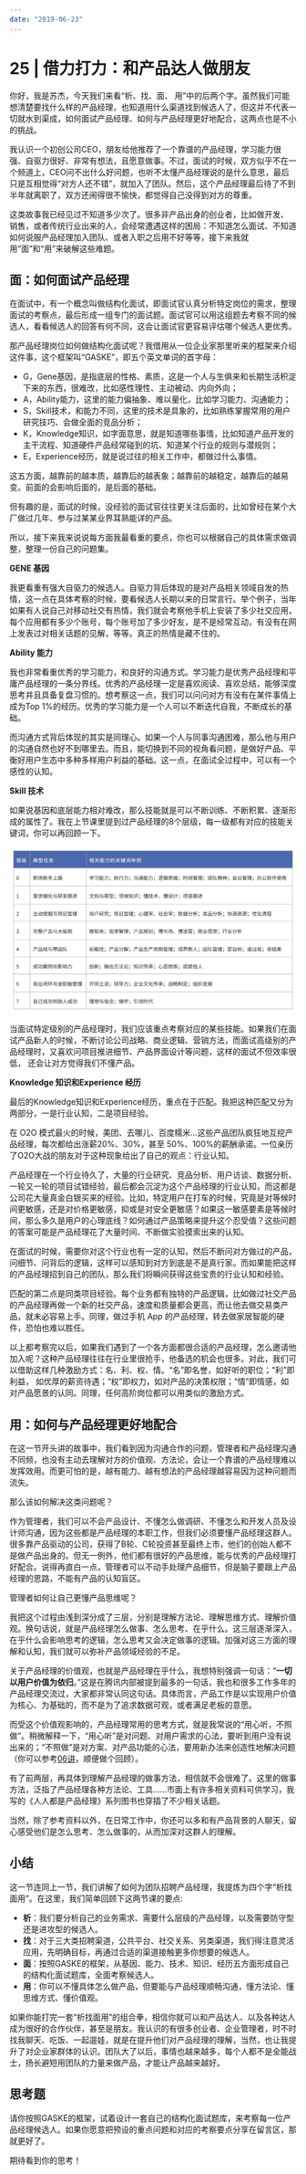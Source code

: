 ```yaml
---
date: "2019-06-23"
---  
```

      
# 25 | 借力打力：和产品达人做朋友
你好，我是苏杰，今天我们来看“析、找、面、 用”中的后两个字。虽然我们可能想清楚要找什么样的产品经理，也知道用什么渠道找到候选人了，但这并不代表一切就水到渠成，如何面试产品经理、如何与产品经理更好地配合，这两点也是不小的挑战。

我认识一个初创公司CEO，朋友给他推荐了一个靠谱的产品经理，学习能力很强、自驱力很好、非常有想法，且愿意做事。不过，面试的时候，双方似乎不在一个频道上，CEO问不出什么好问题，也听不太懂产品经理说的是什么意思，最后只是互相觉得“对方人还不错”，就加入了团队。然后，这个产品经理最后待了不到半年就离职了，双方还闹得很不愉快，都觉得自己没得到对方的尊重。

这类故事我已经见过不知道多少次了。很多非产品出身的创业者，比如做开发、 销售，或者传统行业出来的人，会经常遭遇这样的困局：不知道怎么面试、不知道如何说服产品经理加入团队、或者入职之后用不好等等，接下来我就用“面”和“用”来破解这些难题。

## **面：如何面试产品经理**

在面试中，有一个概念叫做结构化面试，即面试官认真分析特定岗位的需求，整理面试的考察点，最后形成一组专门的面试题。面试官可以用这组题去考察不同的候选人，看看候选人的回答有何不同，这会让面试官更容易评估哪个候选人更优秀。

<!-- [[[read_end]]] -->

那产品经理岗位如何做结构化面试呢？我借用从一位企业家那里听来的框架来介绍这件事，这个框架叫“GASKE”，即五个英文单词的首字母：

* G，Gene基因，是指底层的性格、素质，这是一个人与生俱来和长期生活积淀下来的东西，很难改，比如感性理性、主动被动、内向外向；
* A，Ability能力，这里的能力偏抽象、难以量化，比如学习能力、沟通能力；
* S，Skill技术，和能力不同，这里的技术是具象的，比如熟练掌握常用的用户研究技巧、会做全面的竞品分析；
* K，Knowledge知识，如字面意思，就是知道哪些事情，比如知道产品开发的主干流程、知道硬件产品经常碰到的坑、知道某个行业的规则与潜规则；
* E，Experience经历，就是说过往的相关工作中，都做过什么事情。

这五方面，越靠前的越本质，越靠后的越表象；越靠前的越稳定，越靠后的越易变。前面的会影响后面的，是后面的基础。

但有趣的是，面试的时候，没经验的面试官往往更关注后面的，比如曾经在某个大厂做过几年、参与过某某业界耳熟能详的产品。

所以，接下来我来说说每方面我最看重的要点，你也可以根据自己的具体需求做调整，整理一份自己的问题集。

**GENE 基因**

我更看重有强大自驱力的候选人。自驱力背后体现的是对产品相关领域自发的热情，这一点在具体考察的时候，要看候选人长期以来的日常言行。举个例子，当年如果有人说自己对移动社交有热情，我们就会考察他手机上安装了多少社交应用，每个应用都有多少个账号，每个账号加了多少好友，是不是经常互动，有没有在网上发表过对相关话题的见解，等等。真正的热情是藏不住的。

**Ability 能力**

我也非常看重优秀的学习能力，和良好的沟通方式。学习能力是优秀产品经理和平庸产品经理的一条分界线。优秀的产品经理一定是喜欢阅读、喜欢总结，能够深度思考并且具备复盘习惯的。想考察这一点，我们可以问问对方有没有在某件事情上成为Top 1\%的经历。优秀的学习能力是一个人可以不断迭代自我，不断成长的基础。

而沟通方式背后体现的其实是同理心。如果一个人与同事沟通困难，那么他与用户的沟通自然也好不到哪里去。而且，能切换到不同的视角看问题，是做好产品、平衡好用户生态中多种多样用户利益的基础。这一点，在面试全过程中，可以有一个感性的认知。

**Skill 技术**

如果说基因和底层能力相对难改，那么技能就是可以不断训练、不断积累、逐渐形成的属性了。我在上节课里提到过产品经理的8个层级，每一级都有对应的技能关键词，你可以再回顾一下。

![图片](./httpsstatic001geekbangorgresourceimage4f8a4ff550e46a8d4dd91e19ca9aa623888a.jpg)

当面试特定级别的产品经理时，我们应该重点考察对应的某些技能。如果我们在面试产品新人的时候，不断讨论公司战略、商业逻辑、营销方法，而面试高级别的产品经理时，又喜欢问项目推进细节、产品界面设计等问题，这样的面试不但效率很低， 还会让对方觉得我们不懂产品。

**Knowledge 知识和Experience 经历**

最后的Knowledge知识和Experience经历，重点在于匹配。我把这种匹配又分为两部分，一是行业认知，二是项目经验。

在 O2O 模式最火的时候，美团、去哪儿、百度糯米…这些产品团队疯狂地互挖产品经理，每次都给出涨薪20\%、30\%，甚至 50\%、100\%的薪酬承诺。一位亲历了O2O大战的朋友对于这种现象给出了自己的观点：行业认知。

产品经理在一个行业待久了，大量的行业研究、竞品分析、用户访谈、数据分析、一轮又一轮的项目试错经验，最后都会沉淀为这个产品经理的行业认知，而这都是公司花大量真金白银买来的经验。比如，特定用户在打车的时候，究竟是对等候时间更敏感，还是对价格更敏感，抑或是对安全更敏感？如果这一敏感要素是等候时间，那么多久是用户的心理底线？如何通过产品策略来提升这个忍受值？这些问题的答案可能是产品经理花了大量时间、不断做实验摸索出来的认知。

在面试的时候，需要你对这个行业也有一定的认知，然后不断问对方做过的产品，问细节、问背后的逻辑，这样可以感知到对方到底是不是真行家。而如果能把这样的产品经理招到自己的团队，那么我们将瞬间获得这些宝贵的行业认知和经验。

匹配的第二点是同类项目经验。每个业务都有独特的产品逻辑，比如做过社交产品的产品经理再做一个新的社交产品，速度和质量都会更高，而让他去做交易类产品，就未必容易上手。同理，做过手机 App 的产品经理，转去做家居智能的硬件，恐怕也难以胜任。

以上都考察完以后，如果我们遇到了一个各方面都很合适的产品经理，怎么邀请他加入呢？这种产品经理往往在行业里很抢手，他备选的机会也很多。对此，我们可以借助这样几种激励方式：名、利、权、情。“名”即名誉，如好听的职位；“利”即利益， 如优厚的薪资待遇；“权”即权力，如对产品的决策权限；“情”即情感，如对产品愿景的认同。同理，任何高阶岗位都可以用类似的激励方式。

## **用：如何与产品经理更好地配合**

在这一节开头讲的故事中，我们看到因为沟通合作的问题，管理者和产品经理沟通不同频，也没有主动去理解对方的价值观、方法论，会让一个靠谱的产品经理难以发挥效用。而更可怕的是，越有能力、越有想法的产品经理越容易因为这种问题而流失。

那么该如何解决这类问题呢？

作为管理者，我们可以不会产品设计、不懂怎么做调研、不懂怎么和开发人员及设计师沟通，因为这些都是产品经理的本职工作，但我们必须要懂产品经理这群人。很多靠产品驱动的公司，获得了B轮、C轮投资甚至最终上市，他们的创始人都不是做产品出身的。但无一例外，他们都有很好的产品思维，能与优秀的产品经理打好配合。说得再直白一点，管理者可以不动手处理产品细节，但是脑子要跟上产品经理的思路，不能有产品的认知盲区。

管理者如何让自己更懂产品思维呢？

我把这个过程由浅到深分成了三层，分别是理解方法论、理解思维方式、理解价值观。换句话说，就是产品经理怎么做事、怎么思考、在乎什么。这三层逐渐深入，在乎什么会影响思考的逻辑，怎么思考又会决定做事的逻辑。加强对这三方面的理解和认知，我们就可以弥补产品领域经验的不足。

关于产品经理的价值观，也就是产品经理在乎什么，我想特别强调一句话：“**一切以用户价值为依归**。”这是在腾讯内部被提到最多的一句话，我也和很多工作多年的产品经理交流过，大家都非常认同这句话。具体而言，产品工作是以实现用户价值为核心、为基础的，而不是为了追求数据可观，或者满足老板的意愿。

而受这个价值观影响的，产品经理常用的思考方式，就是我常说的“用心听，不照做”。稍微解释一下，“用心听”是对问题、对用户需求的心法，要听到用户没有说出来的；“不照做”是对方案、对产品功能的心法，要用新办法来创造性地解决问题（你可以参考[06讲](https://time.geekbang.org/column/article/159727)，顺便做个回顾）。

有了前两层，再具体到理解产品经理的做事方法，相信就不会很难了。这里的做事方法，泛指了产品经理各种方法论、工具……市面上有许多相关资料可供学习，我写的《人人都是产品经理》系列图书也穿插了不少相关话题。

当然，除了参考资料以外，在日常工作中，你还可以多和有产品背景的人聊天，留心感受他们是怎么思考、怎么做事的，从而加深对这群人的理解。

## 小结

这一节连同上一节，我们讲解了如何为团队招聘产品经理，我提炼为四个字“析找面用”。在这里，我们简单回顾下这两节课的要点:

* **析**：我们要分析自己的业务需求、需要什么层级的产品经理，以及需要防守型还是进攻型的候选人。
* **找**：对于三大类招聘渠道，公共平台、社交关系、另类渠道，我们得注意灵活应用，先明确目标，再通过合适的渠道接触更多你想要的候选人。
* **面**：按照GASKE的框架，从基因、能力、技术、知识、经历五方面形成自己的结构化面试题库，全面考察候选人。
* **用**：你可以不懂具体怎么做产品，但要能与产品经理顺畅沟通，懂方法论、懂思维方式、懂价值观。

如果你能打完一套“析找面用”的组合拳，相信你就可以和产品达人、以及各种达人成为很好的合作伙伴，甚至是朋友。我认识的有很多创业者、企业管理者，时不时找我聊天、吃饭、一起遛娃，就是在提升他们对产品经理的理解，当然，也让我提升了对企业家群体的认识。团队大了以后，事情也越来越多，每个人都不是全能战士，扬长避短用团队的力量来做产品，才能让产品越来越好。

## 思考题

请你按照GASKE的框架，试着设计一套自己的结构化面试题库，来考察每一位产品经理候选人。如果你愿意把预设的重点问题和对应的考察要点分享在留言区，那就更好了。

期待看到你的思考！